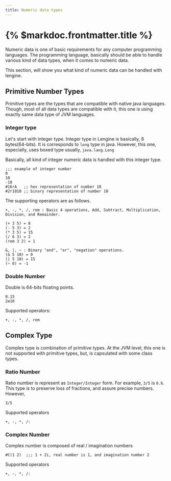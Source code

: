 ```yaml
---
title: Numeric data types
---
```


# {% $markdoc.frontmatter.title %}

Numeric data is one of basic requirements for any computer programming languages.
The programming language, basically should be able to handle various kind of data types, when it comes to numeric data.

This section, will show you what kind of numeric data can be handled with lengine.

## Primitive Number Types 

Primitive types are the types that are compatible with native java languages. Though, most of all data types are compatible with it, this one is using exactly same data type of JVM languages.

### Integer type

Let's start with integer type. Integer type in Lengine is basically, 8 bytes(64-bits). It is corresponds to `long` type in java. However, this one, especially, uses boxed type usually, `java.lang.Long`

Basically, all kind of integer numeric data is handled with this integer type.

```
;;; example of integer number
0
10
-10
#16rA   ;; hex representation of number 10
#2r1010 ;; binary representation of number 10
```

The supporting operators are as follows.

```
+, -, *, /, rem : Basic 4 operations, Add, Subtract, Multiplication, Division, and Remainder.

(+ 3 5) = 8
(- 5 3) = 2
(* 3 5) = 15
(/ 6 3) = 2
(rem 3 2) = 1

&, |, ~ : Binary "and", "or", "negation" operations.
(& 5 10) = 0
(| 5 10) = 15
(~ 0) = -1

```

### Double Number

Double is 64-bits floating points. 

```
0.15
2e10
```

Supported operators:
```
+, -, *, /, rem
```

## Complex Type

Complex type is combination of primitive types. At the JVM level, this one is not supported with primitive types, but, is capsulated with some class types.

### Ratio Number

Ratio number is represent as `Integer/Integer` form. For example, `3/5` is `0.6`. This type is to preserve loss of fractions, and assure precise numbers. However, 

```
3/5
```

Supported operators
```
+, -, *, /:
```

### Complex Number

Complex number is composed of real / imagination numbers

```
#C(1 2)  ;;; 1 + 2i, real number is 1, and imagination number 2
```

Supported operators

```
+, -, *, /:
```